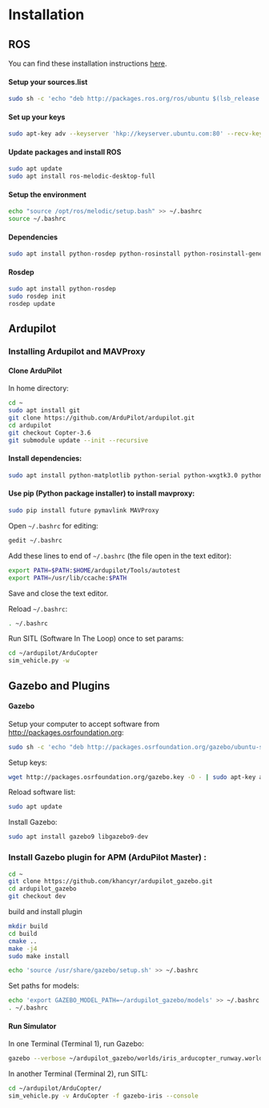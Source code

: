 ﻿# Installation 
## ROS
You can find these installation instructions [here](wiki.ros.org/melodic/Installation/Ubuntu).
#### Setup your sources.list
```sh
sudo sh -c 'echo "deb http://packages.ros.org/ros/ubuntu $(lsb_release -sc) main" > /etc/apt/sources.list.d/ros-latest.list'
```
#### Set up your keys
```sh
sudo apt-key adv --keyserver 'hkp://keyserver.ubuntu.com:80' --recv-key C1CF6E31E6BADE8868B172B4F42ED6FBAB17C654
```
#### Update packages and install ROS
```sh
sudo apt update
sudo apt install ros-melodic-desktop-full
```
#### Setup the environment
```sh
echo "source /opt/ros/melodic/setup.bash" >> ~/.bashrc
source ~/.bashrc	
```
#### Dependencies
```sh
sudo apt install python-rosdep python-rosinstall python-rosinstall-generator python-wstool build-essential
```
#### Rosdep
```sh
sudo apt install python-rosdep
sudo rosdep init
rosdep update
```

## Ardupilot
### Installing Ardupilot and MAVProxy
#### Clone ArduPilot

In home directory:
```sh
cd ~
sudo apt install git
git clone https://github.com/ArduPilot/ardupilot.git
cd ardupilot
git checkout Copter-3.6
git submodule update --init --recursive
```

#### Install dependencies:
```sh
sudo apt install python-matplotlib python-serial python-wxgtk3.0 python-wxtools python-lxml python-scipy python-opencv ccache gawk python-pip python-pexpect
```

#### Use pip (Python package installer) to install mavproxy:
```sh
sudo pip install future pymavlink MAVProxy
```

Open `~/.bashrc` for editing:
```sh
gedit ~/.bashrc
```

Add these lines to end of `~/.bashrc` (the file open in the text editor):
```sh
export PATH=$PATH:$HOME/ardupilot/Tools/autotest
export PATH=/usr/lib/ccache:$PATH
```

Save and close the text editor.

Reload `~/.bashrc`:
```sh
. ~/.bashrc
```

Run SITL (Software In The Loop) once to set params:
```sh
cd ~/ardupilot/ArduCopter
sim_vehicle.py -w
```
## Gazebo and Plugins
#### Gazebo

Setup your computer to accept software from http://packages.osrfoundation.org:
```sh
sudo sh -c 'echo "deb http://packages.osrfoundation.org/gazebo/ubuntu-stable `lsb_release -cs` main" > /etc/apt/sources.list.d/gazebo-stable.list'
```

Setup keys:
```sh
wget http://packages.osrfoundation.org/gazebo.key -O - | sudo apt-key add -
```

Reload software list:
```sh
sudo apt update
```
Install Gazebo:
```sh
sudo apt install gazebo9 libgazebo9-dev
```
### Install Gazebo plugin for APM (ArduPilot Master) :
```sh
cd ~
git clone https://github.com/khancyr/ardupilot_gazebo.git
cd ardupilot_gazebo
git checkout dev
```
build and install plugin
```sh
mkdir build
cd build
cmake ..
make -j4
sudo make install
```
```sh
echo 'source /usr/share/gazebo/setup.sh' >> ~/.bashrc
```
Set paths for models:
```sh
echo 'export GAZEBO_MODEL_PATH=~/ardupilot_gazebo/models' >> ~/.bashrc
. ~/.bashrc
```

#### Run Simulator
In one Terminal (Terminal 1), run Gazebo:
```sh
gazebo --verbose ~/ardupilot_gazebo/worlds/iris_arducopter_runway.world
```

In another Terminal (Terminal 2), run SITL:
```sh
cd ~/ardupilot/ArduCopter/
sim_vehicle.py -v ArduCopter -f gazebo-iris --console
```

